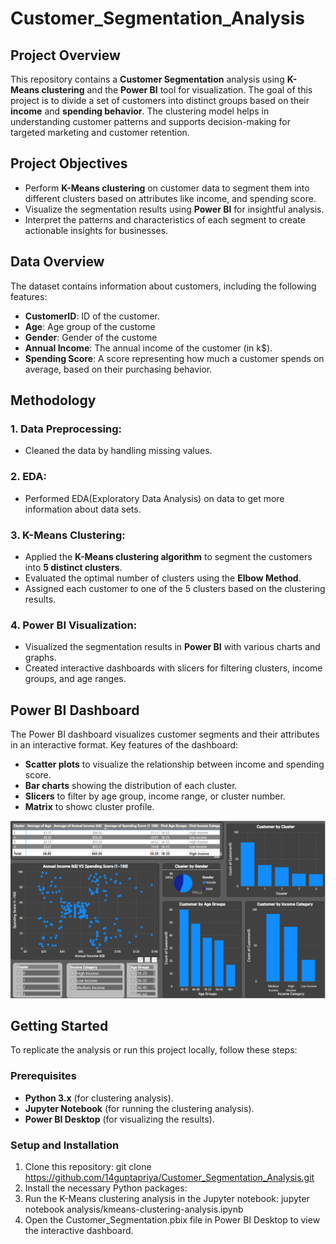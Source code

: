 # Customer_Segmentation_Analysis

## Project Overview

This repository contains a **Customer Segmentation** analysis using **K-Means clustering** and the **Power BI** tool for visualization. The goal of this project is to divide a set of customers into distinct groups based on their **income** and **spending behavior**. The clustering model helps in understanding customer patterns and supports decision-making for targeted marketing and customer retention.

## Project Objectives

- Perform **K-Means clustering** on customer data to segment them into different clusters based on attributes like  income, and spending score.
- Visualize the segmentation results using **Power BI** for insightful analysis.
- Interpret the patterns and characteristics of each segment to create actionable insights for businesses.

## Data Overview

The dataset contains information about customers, including the following features:

- **CustomerID**: ID of the customer.
- **Age**: Age group of the custome
- **Gender**: Gender of the custome
- **Annual Income**: The annual income of the customer (in k$).
- **Spending Score**: A score representing how much a customer spends on average, based on their purchasing behavior.

## Methodology

### 1. **Data Preprocessing**:
   - Cleaned the data by handling missing values.

### 2. **EDA**:
   - Performed EDA(Exploratory Data Analysis) on data to get more information about data sets.
   
### 3. **K-Means Clustering**:
   - Applied the **K-Means clustering algorithm** to segment the customers into **5 distinct clusters**.
   - Evaluated the optimal number of clusters using the **Elbow Method**.
   - Assigned each customer to one of the 5 clusters based on the clustering results.

### 4. **Power BI Visualization**:
   - Visualized the segmentation results in **Power BI** with various charts and graphs.
   - Created interactive dashboards with slicers for filtering clusters, income groups, and age ranges.


## Power BI Dashboard

The Power BI dashboard visualizes customer segments and their attributes in an interactive format. Key features of the dashboard:
- **Scatter plots** to visualize the relationship between income and spending score.
- **Bar charts** showing the distribution of each cluster.
- **Slicers** to filter by age group, income range, or cluster number.
- **Matrix** to showc cluster profile.

![Customer Segmentation Power BI Report](https://github.com/14guptapriya/Customer_Segmentation_Analysis/blob/main/Customer_Segmentation-Report.png)


## Getting Started

To replicate the analysis or run this project locally, follow these steps:

### Prerequisites
- **Python 3.x** (for clustering analysis).
- **Jupyter Notebook** (for running the clustering analysis).
- **Power BI Desktop** (for visualizing the results).

### Setup and Installation

1. Clone this repository:
   git clone https://github.com/14guptapriya/Customer_Segmentation_Analysis.git
2. Install the necessary Python packages:
3. Run the K-Means clustering analysis in the Jupyter notebook:
   jupyter notebook analysis/kmeans-clustering-analysis.ipynb
4. Open the Customer_Segmentation.pbix file in Power BI Desktop to view the interactive dashboard.


